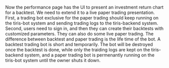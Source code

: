 Now the performance page has the UI to present an investment return chart for a backtest. We need to extend it to a live paper trading presentation.
First, a trading bot exclusive for the paper trading should keep running on the tiris-bot system and sending trading logs to the tiris-backend system.
Second, users need to sign in, and then they can create their backtests with customized parameters. They can also do some live paper trading. The difference between backtest and paper trading is the life time of the bot. A backtest trading bot is short and temporarily. The bot will be destroyed once the backtest is done, while only the traiding logs are kept on the tiris-backend system, and a paper trading bot is permenantly running on the tiris-bot system until the owner shuts it down.   